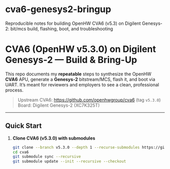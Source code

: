 # cva6-genesys2-bringup
Reproducible notes for building OpenHW CVA6 (v5.3) on Digilent Genesys-2: bit/mcs build, flashing, boot, and troubleshooting


# CVA6 (OpenHW v5.3.0) on Digilent Genesys-2 — Build & Bring-Up

This repo documents my **repeatable** steps to synthesize the OpenHW **CVA6** APU, generate a **Genesys-2** bitstream/MCS, flash it, and boot via UART. It’s meant for reviewers and employers to see a clean, professional process.

> Upstream CVA6: https://github.com/openhwgroup/cva6 (tag `v5.3.0`)  
> Board: Digilent Genesys-2 (XC7K325T)

---

## Quick Start

1. **Clone CVA6 (v5.3.0) with submodules**
   ```bash
   git clone --branch v5.3.0 --depth 1 --recurse-submodules https://github.com/openhwgroup/cva6
   cd cva6
   git submodule sync --recursive
   git submodule update --init --recursive --checkout

